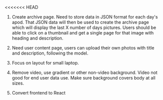 <<<<<<< HEAD

1. Create archive page. Need to store data in JSON format for each day's apod. That JSON data will then be used to create the archive page which will display the last X number of days pictures. Users should be able to click on a thumbnail and get a single page for that image with heading and description.

2. Need user content page, users can upload their own photos with title and description, following the model.

3. Focus on layout for small laptop.

4. Remove video, use gradient or other non-video background. Video not good for end user data use. Make sure background covers body at all sizes.

5. Convert frontend to React
